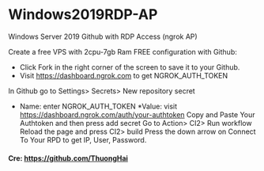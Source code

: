 # Windows2019RDP-AP

Windows Server 2019 Github with RDP Access (ngrok AP)

Create a free VPS with 2cpu-7gb Ram FREE configuration with Github:

- Click Fork in the right corner of the screen to save it to your Github.
- Visit https://dashboard.ngrok.com to get NGROK_AUTH_TOKEN

In Github go to Settings> Secrets> New repository secret
* Name: enter NGROK_AUTH_TOKEN
*Value: visit https://dashboard.ngrok.com/auth/your-authtoken Copy and Paste Your Authtoken and then 
press add secret
Go to Action> CI2> Run workflow
Reload the page and press CI2> build
Press the down arrow on Connect To Your RPD to get IP, User, Password.
#### Cre: https://github.com/ThuongHai
